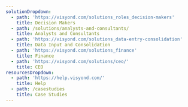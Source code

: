 ```yaml
---
solutionDropdown:
  - path: 'https://visyond.com/solutions_roles_decision-makers'
    title: Decision Makers
  - path: /solutions/analysts-and-consultants/
    title: Analysts and Consultants
  - path: 'https://visyond.com/solutions_data-entry-consolidation'
    title: Data Input and Consolidation
  - path: 'https://visyond.com/solutions_finance'
    title: Finance
  - path: 'https://visyond.com/solutions/ceo/'
    title: CEO
resourcesDropdown:
  - path: 'https://help.visyond.com/'
    title: Help
  - path: /casestudies
    title: Case Studies
---
```


